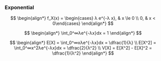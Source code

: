 ### Exponential

$$
    \begin{align*}
        f_X(x) = \begin{cases} λ e^{-λ x}, & x \le 0 \\ 0, & x < 0\end{cases}
    \end{align*}
$$

$$
    \begin{align*}
        \int_0^∞λe^{-λx}dx = 1
    \end{align*}
$$

$$
    \begin{align*}
        E[X] = \int_0^∞xλe^{-λx}dx = \dfrac{1}{λ} \\
        E[X^2] = \int_0^∞x^2λe^{-λx}dx = \dfrac{2}{λ^2} \\
        V[X] = E[X^2] - E[X]^2 = \dfrac{1}{λ^2}
    \end{align*}
$$
